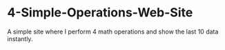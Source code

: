 # 4-Simple-Operations-Web-Site
A simple site where I perform 4 math operations and show the last 10 data instantly.
